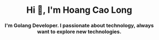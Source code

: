 <h1 align="center">Hi 👋, I'm Hoang Cao Long</h1>
<h3 align="center">I'm Golang Developer. I passionate about technology, always want to explore new technologies.</h3>
